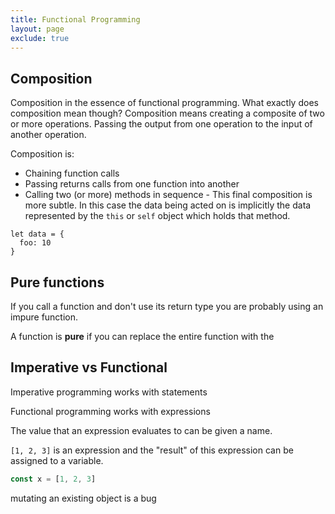 ```yaml
---
title: Functional Programming
layout: page
exclude: true
---
```


## Composition

Composition in the essence of functional programming. What exactly does composition mean though? Composition means creating a composite of two or more operations. Passing the output from one operation to the input of another operation.

Composition is:

 - Chaining function calls
 - Passing returns calls from one function into another
 - Calling two (or more) methods in sequence - This final composition is more subtle. In this case the data being acted on is implicitly the data represented by the `this` or `self` object which holds that method.
```
let data = {
  foo: 10
}
```

## Pure functions

If you call a function and don't use its return type you are probably using an impure function.

A function is **pure** if you can replace the entire function with the 

## Imperative vs Functional

Imperative programming works with statements

Functional programming works with expressions

The value that an expression evaluates to can be given a name.

`[1, 2, 3]` is an expression and the "result" of this expression can be assigned to a variable.
```js
const x = [1, 2, 3]
```

mutating an existing object is a bug
<!--stackedit_data:
eyJoaXN0b3J5IjpbODkyNDY5NTg1LC0yMDk3OTg1NDgyLDIxMz
g1MDQ1NTQsNjUwMzUyOTA3LDM2ODM5MTY4OCw1MDcwODM3Mjgs
MTQ5NjY5MjIxLC01NDAyNzIxNjNdfQ==
-->